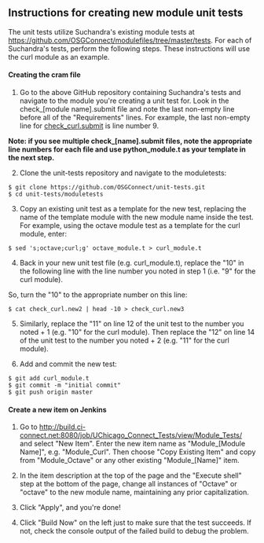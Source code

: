 Instructions for creating new module unit tests
-----------------------------------------------

The unit tests utilize Suchandra's existing module tests at https://github.com/OSGConnect/modulefiles/tree/master/tests. For each of Suchandra's tests, perform the following steps. These instructions will use the curl module as an example. 

#### Creating the cram file 


 1. Go to the above GitHub repository containing Suchandra's tests and navigate to the module you're creating a unit test for. Look in the check_[module name].submit file and note the last non-empty line before all of the "Requirements" lines. For example, the last non-empty line for [check_curl.submit](https://github.com/OSGConnect/modulefiles/blob/master/tests/curl/check_curl.submit) is line number 9.

**Note: if you see multiple check_[name].submit files, note the appropriate line numbers for each file and use python_module.t as your template in the next step.**

 2. Clone the unit-tests repository and navigate to the moduletests:
``` 
$ git clone https://github.com/OSGConnect/unit-tests.git
$ cd unit-tests/moduletests
```

 3. Copy an existing unit test as a template for the new test, replacing the name of the template module with the new module name inside the test. For example, using the octave module test as a template for the curl module, enter:
```
$ sed 's;octave;curl;g' octave_module.t > curl_module.t 
```

 4. Back in your new unit test file (e.g. curl_module.t), replace the "10" in the following line with the line number you noted in step 1 (i.e. "9" for the curl module). 

So, turn the "10" to the appropriate number on this line:
```
$ cat check_curl.new2 | head -10 > check_curl.new3
```

 5. Similarly, replace the "11" on line 12 of the unit test to the number you noted + 1 (e.g. "10" for the curl module). Then replace the "12" on line 14 of the unit test to the number you noted + 2 (e.g. "11" for the curl module).

 6. Add and commit the new test:
```
$ git add curl_module.t
$ git commit -m "initial commit"
$ git push origin master
```

#### Create a new item on Jenkins

1. Go to http://build.ci-connect.net:8080/job/UChicago_Connect_Tests/view/Module_Tests/ and select "New Item". Enter the new item name as "Module_[Module Name]", e.g. "Module_Curl". Then choose "Copy Existing Item" and copy from "Module_Octave" or any other existing "Module_[Name]" item. 

2. In the item description at the top of the page and the "Execute shell" step at the bottom of the page, change all instances of "Octave" or "octave" to the new module name, maintaining any prior capitalization. 

3. Click "Apply", and you're done!
  
4. Click "Build Now" on the left just to make sure that the test succeeds. If not, check the console output of the failed build to debug the problem.
 

   